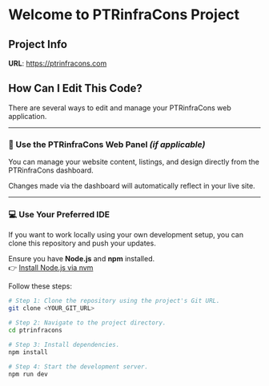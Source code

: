 # Welcome to PTRinfraCons Project

## Project Info

**URL**: https://ptrinfracons.com

## How Can I Edit This Code?

There are several ways to edit and manage your PTRinfraCons web application.

---

### 🧠 Use the PTRinfraCons Web Panel *(if applicable)*

You can manage your website content, listings, and design directly from the PTRinfraCons dashboard.

Changes made via the dashboard will automatically reflect in your live site.

---

### 💻 Use Your Preferred IDE

If you want to work locally using your own development setup, you can clone this repository and push your updates.

Ensure you have **Node.js** and **npm** installed.  
👉 [Install Node.js via nvm](https://github.com/nvm-sh/nvm#installing-and-updating)

Follow these steps:

```sh
# Step 1: Clone the repository using the project's Git URL.
git clone <YOUR_GIT_URL>

# Step 2: Navigate to the project directory.
cd ptrinfracons

# Step 3: Install dependencies.
npm install

# Step 4: Start the development server.
npm run dev
